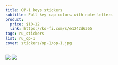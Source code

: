 ```yaml
---
title: OP-1 keys stickers
subtitle: Full key cap colors with note letters
product:
  price: $10-12
  link: https://ko-fi.com/s/e1242d6365
tags: ru_stickers
list: ru_op-1
cover: stickers/op-1/op-1.jpg
---
```


<img src="/media/stickers/op-1/op-12.jpg">

<img src="/media/stickers/op-1/op-1.jpg">